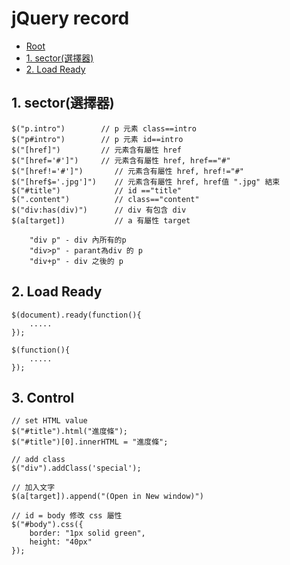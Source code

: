 ﻿# jQuery record

*   [Root](../README.md)
*   [1. sector(選擇器)](#a1)
*	[2. Load Ready](#a2)

<h2 id="a1">1. sector(選擇器)</h2>

```
$("p.intro")        // p 元素 class==intro
$("p#intro")		// p 元素 id==intro
$("[href]")			// 元素含有屬性 href
$("[href='#']")		// 元素含有屬性 href, href=="#"
$("[href!='#']")       // 元素含有屬性 href, href!="#"
$("[href$='.jpg']")    // 元素含有屬性 href, href值 ".jpg" 結束
$("#title")            // id =="title"
$(".content")          // class=="content"
$("div:has(div)")      // div 有包含 div
$(a[target])           // a 有屬性 target
	
	"div p" - div 內所有的p
	"div>p" - parant為div 的 p
	"div+p" - div 之後的 p
```


<h2 id="a2">2. Load Ready</h2>

```
$(document).ready(function(){
	.....
});

$(function(){
	.....
});
```


<h2 id="a3">3. Control</h2>

```
// set HTML value 
$("#title").html("進度條");
$("#title")[0].innerHTML = "進度條";

// add class
$("div").addClass('special');

// 加入文字
$(a[target]).append("(Open in New window)")

// id = body 修改 css 屬性
$("#body").css({
	border: "1px solid green",
	height: "40px"
});




```